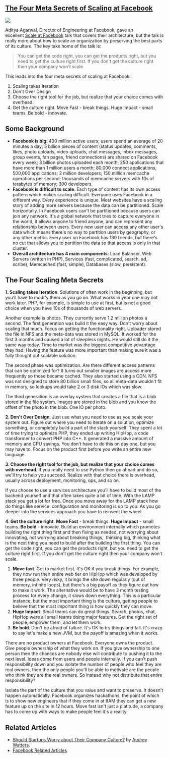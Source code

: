 ## [The Four Meta Secrets of Scaling at Facebook](/blog/2010/6/10/the-four-meta-secrets-of-scaling-at-facebook.html)

    

    

![](http://creative.ak.fbcdn.net/ads3/creative/pressroom/jpg/b_1234209334_facebook_logo.jpg)

Aditya Agarwal, Director of Engineering at Facebook, gave an excellent [Scale at Facebook](http://www.infoq.com/presentations/Scale-at-Facebook) talk that covers their architecture, but the talk is really more about how to scale an organization by preserving the best parts of its culture. The key take home of the talk is: 

> You can get the code right, you can get the products right, but you need to get the culture right first. If you don't get the culture right then your company won't scale.

This leads into the four meta secrets of scaling at Facebook:

1.  Scaling takes Iteration
2.  Don't Over Design
3.  Choose the right tool for the job, but realize that your choice comes with overhead.
4.  Get the culture right. Move Fast - break things. Huge Impact - small teams. Be bold - innovate.

## Some Background 

*   **Facebook is big**: 400 million active users; users spend an average of 20 minutes a day; 5 billion pieces of content (status updates, comments, likes, photo uploads, video uploads, chat messages, inbox messages, group events, fan pages, friend connections) are shared on Facebook every week; 3 billion photos uploaded each month; 250 applications that have more than 1 million users a month; 80,000 connect applications, 500,000 applications; 2 million developers; 150 million memcache operations per second; thousands of memcache servers with 10s of terabytes of memory; 300 developers.
*   **Facebook is difficult to scale**. Each type of content has its own access pattern which makes scaling difficult. Everyone uses Facebook in a different way. Every experience is unique. Most websites have a scaling story of adding more servers because the data can be partitioned. Scale horizontally. In Facebook users can't be partitioned because users can join any network. It's a global network that tries to capture everyone in the world, it allows anyone to friend anyone, and can represent any relationship between users. Every new user can access any other user's data which means there's no way to partition users by geography, or any other metric. Every user on Facebook has 130 friends, but there's no cut that allows you to partition the data so that access is only in that cluster.
*   **Overall architecture has 4 main components**: Load Balancer, Web Servers (written in PHP), Services (fast, complicated, search, ad, scribe), Memcached (fast, simple), Databases (slow, persistent).

## The Four Scaling Meta Secrets         

**1\. Scaling takes Iteration**. Solutions of often work in the beginning, but you'll have to modify them as you go on. What works in year one may not work later. PHP, for example, is simple to use at first, but is not a good choice when you have 10s of thousands of web servers.

Another example is photos. They currently serve 1.2 million photos a second. The first generation was build it the easy way. Don't worry about scaling that much. Focus on getting the functionality right. Uploader stored the file in NFS and the meta-data was stored in MySQL. It worked for the first 3 months and caused a lot of sleepless nights. He would still do it the same way today. Time to market was the biggest competitive advantage they had. Having the feature was more important than making sure it was a fully thought out scalable solution.

The second phase was optimization. Are there different access patterns that can be optimized for? It turns out smaller images are access more frequently so those became cached. They also started using a CDN. NFS was not designed to store 80 billion small files, so all meta-data wouldn't fit in memory, so lookups would take 2 or 3 disk IOs which was slow.

The third generation is an overlay system that creates a file that is a blob stored in the file system. Images are stored in the blob and you know the offset of the photo in the blob. One IO per photo.

**2\. Don't Over Design**. Just use what you need to use as you scale your system out. Figure out where you need to iterate on a solution, optimize something, or completely build a part of the stack yourself. They spent a lot of time trying to optimize PHP, they ended up writing HipHop, a code transformer to convert PHP into C++. It generated a massive amount of memory and CPU savings. You don't have to do this on day one, but you may have to. Focus on the product first before you write an entire new language.

**3\. Choose the right tool for the job, but realize that your choice comes with overhead**. If you really need to use Python then go ahead and do so, we'll try to help you succeed. Realize with that choice there is overhead, usually across deployment, monitoring, ops, and so on. 

If you choose to use a services architecture you'll have to build most of the backend yourself and that often takes quite a bit of time. With the LAMP stack you get a lot for free. Once you move away for the LAMP stack how do things like service  configuration and monitoring is up to you. As you go deeper into the services approach you have to reinvent the wheel.

**4\. Get the culture right**. **Move Fast** - break things. **Huge Impact** - small teams. **Be bold** - innovate. Build an environment internally which promotes building the right thing first and then fixing as needed, not worrying about innovating, not worrying about breaking things,  thinking big, thinking what is the next thing you need to build after the building the first thing. You can get the code right, you can get the products right, but you need to get the culture right first. If you don't get the culture right then your company won't scale.

1.  **Move fast**. Get to market first. It's OK if you break things. For example, they now run their entire web tier on HipHop which was developed by three people. Very risky, it brings the site down regularly (out of memory, infinite loops), but there's a big payoff as they figure out how to make it work. The alternative would be to have 3 month testing process for every change, it slows down everything. This is a particular instance, but the most important thing is the culture, getting people to believe that the most important thing is how quickly they can move.
2.  **Huge Impact**. Small teams can do great things. Search, photos, chat, HipHop were all small teams doing major features. Get the right set of people, empower them, and let them work. 
3.  **Be bold**. Don't be afraid of failure. It's OK to try things and fail. It's crazy to say let's make a new JVM, but the payoff is amazing when it works.

There are no product owners at Facebook. Everyone owns the product. Give people ownership of what they work on. If you give ownership to one person then the chances are nobody else will contribute to pushing it to the next level. Ideas come from users and people internally. If you can't push responsibility down and you isolate the number of people who feel they are real owners, then the only people you'll be able to motivate are the people who think they are the real owners. So instead why not distribute that entire responsibility? 

Isolate the part of the culture that you value and want to preserve. It doesn't happen automatically. Facebook organizes hackathons, the point of which is to show new engineers that if they come in at 8AM they can get a new feature up on the site in 12 hours. Move fast isn't just a platitude, a company has to come up with ways to make people feel it's a reality.

## **Related Articles**

*   [Should Startups Worry about Their Company Culture?](.readwriteweb.com/start/2010/06/should-startups-worry-about-th.php) by [Audrey Watters](http://www.readwriteweb.com/start/author/audrey-watters.php).
*   [Facebook Related Articles](http://highscalability.com/blog/category/facebook)

    